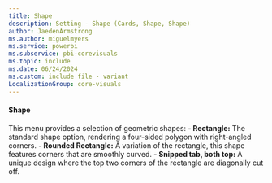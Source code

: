 ```yaml
---
title: Shape
description: Setting - Shape (Cards, Shape, Shape)
author: JaedenArmstrong
ms.author: miguelmyers
ms.service: powerbi
ms.subservice: pbi-corevisuals
ms.topic: include
ms.date: 06/24/2024
ms.custom: include file - variant
LocalizationGroup: core-visuals
---
```

#### Shape

This menu provides a selection of geometric shapes:
**- Rectangle:** The standard shape option, rendering a four-sided polygon with right-angled corners.
**- Rounded Rectangle:** A variation of the rectangle, this shape features corners that are smoothly curved.
**- Snipped tab, both top:** A unique design where the top two corners of the rectangle are diagonally cut off.
